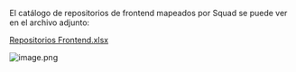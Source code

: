El catálogo de repositorios de frontend mapeados por Squad se puede ver en el archivo adjunto:

[Repositorios Frontend.xlsx](/.attachments/Repositorios%20Frontend-e4534e89-5cff-4cda-b1b2-6b40d77c96ac.xlsx)

![image.png](/.attachments/image-df43d441-3291-4abd-ad09-e4b9927e4a9f.png)